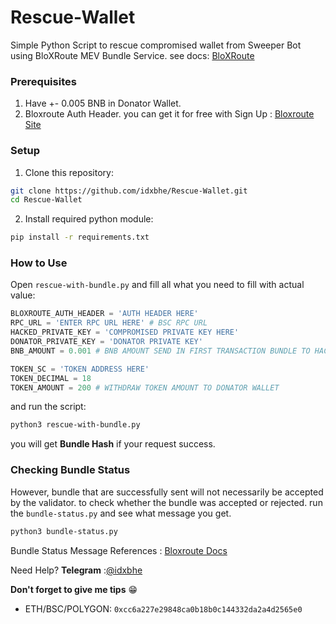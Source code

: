 # Rescue-Wallet
Simple Python Script to rescue compromised wallet from Sweeper Bot using BloXRoute MEV Bundle Service. see docs: [BloXRoute](https://docs.bloxroute.com/apis/mev-solution/bsc-bundle-submission)

### Prerequisites
1. Have +- 0.005 BNB in Donator Wallet.
2. Bloxroute Auth Header. you can get it for free with Sign Up : [Bloxroute Site](https://portal.bloxroute.com/registration)

### Setup

1. Clone this repository:
```bash
git clone https://github.com/idxbhe/Rescue-Wallet.git
cd Rescue-Wallet
```

2. Install required python module:
```bash
pip install -r requirements.txt
```

### How to Use

Open `rescue-with-bundle.py` and fill all what you need to fill with actual value:
```python
BLOXROUTE_AUTH_HEADER = 'AUTH HEADER HERE'
RPC_URL = 'ENTER RPC URL HERE' # BSC RPC URL
HACKED_PRIVATE_KEY = 'COMPROMISED PRIVATE KEY HERE'
DONATOR_PRIVATE_KEY = 'DONATOR PRIVATE KEY'
BNB_AMOUNT = 0.001 # BNB AMOUNT SEND IN FIRST TRANSACTION BUNDLE TO HACKED WALLET

TOKEN_SC = 'TOKEN ADDRESS HERE'
TOKEN_DECIMAL = 18
TOKEN_AMOUNT = 200 # WITHDRAW TOKEN AMOUNT TO DONATOR WALLET
```

and run the script:
```bash
python3 rescue-with-bundle.py
```

you will get **Bundle Hash** if your request success. 

### Checking Bundle Status

However, bundle that are successfully sent will not necessarily be accepted by the validator. to check whether the bundle was accepted or rejected. run the `bundle-status.py` and see what message you get. 
```bash
python3 bundle-status.py
```
Bundle Status Message References : [Bloxroute Docs](https://docs.bloxroute.com/apis/bsc-bundle-trace)




Need Help?
**Telegram** :[@idxbhe](https://t.me/Kingbhe)

**Don't forget to give me tips** :grin: 
- ETH/BSC/POLYGON: `0xcc6a227e29848ca0b18b0c144332da2a4d2565e0`

